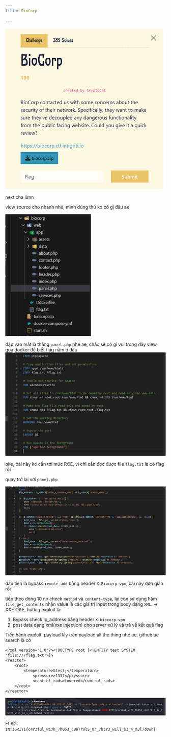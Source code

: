```yaml
---
title: BioCorp

---
```


![image](../img/22.png)

next cha lừnn

view source cho nhanh nhé, mình dùng thử ko có gì đâu ae

![image](../img/23.png)

đập vào mắt là thằng `panel.php` nhé ae, chắc sẽ có gì vui trong đây
view qua docker để biết flag nằm ở đâu
![image](../img/24.png)

oke, bài này ko cần tới mức RCE, vì chỉ cần đọc được file `flag.txt` là có flag rồi

quay trở lại với `panel.php`

![image](../img/25.png)

đầu tiên là bypass `remote_add` bằng header `X-Biocorp-vpn`, cái này đơn giản rồi

tiếp theo dòng 10 nó check `method` và `content-type`, lại còn sử dụng hàm `file_get_contents` nhận value là các giá trị input trong body dạng `XML`.
-> XXE
OKE, hướng exploit là:
1. Bypass check ip_address bằng header `X-biocorp-vpn`
2. post data dạng xml(xxe injection) cho server xử lý và trả về kết quả flag

Tiến hành exploit, payload lấy trên payload all the thing nhé ae, github ae search là có


```
<?xml version="1.0"?><!DOCTYPE root [<!ENTITY test SYSTEM 'file:///flag.txt'>]>
<reactor>
	<root>
		<temperature>&test;</temperature>
        	<pressure>1337</pressure>
        	<control_rods>Lowered</control_rods>
	</root>
</reactor>
```

![image](../img/26.png)

FLAG: `INTIGRITI{c4r3ful_w17h_7h053_c0n7r0l5_0r_7h3r3_w1ll_b3_4_m3l7d0wn}`




